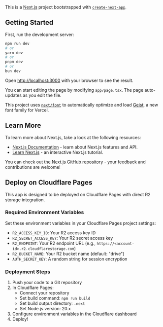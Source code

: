 This is a [Next.js](https://nextjs.org) project bootstrapped with [`create-next-app`](https://nextjs.org/docs/app/api-reference/cli/create-next-app).

## Getting Started

First, run the development server:

```bash
npm run dev
# or
yarn dev
# or
pnpm dev
# or
bun dev
```

Open [http://localhost:3000](http://localhost:3000) with your browser to see the result.

You can start editing the page by modifying `app/page.tsx`. The page auto-updates as you edit the file.

This project uses [`next/font`](https://nextjs.org/docs/app/building-your-application/optimizing/fonts) to automatically optimize and load [Geist](https://vercel.com/font), a new font family for Vercel.

## Learn More

To learn more about Next.js, take a look at the following resources:

- [Next.js Documentation](https://nextjs.org/docs) - learn about Next.js features and API.
- [Learn Next.js](https://nextjs.org/learn) - an interactive Next.js tutorial.

You can check out [the Next.js GitHub repository](https://github.com/vercel/next.js) - your feedback and contributions are welcome!

## Deploy on Cloudflare Pages

This app is designed to be deployed on Cloudflare Pages with direct R2 storage integration.

### Required Environment Variables

Set these environment variables in your Cloudflare Pages project settings:

- `R2_ACCESS_KEY_ID`: Your R2 access key ID
- `R2_SECRET_ACCESS_KEY`: Your R2 secret access key
- `R2_ENDPOINT`: Your R2 endpoint URL (e.g., `https://<account-id>.r2.cloudflarestorage.com`)
- `R2_BUCKET_NAME`: Your R2 bucket name (default: "drive")
- `AUTH_SECRET_KEY`: A random string for session encryption

### Deployment Steps

1. Push your code to a Git repository
2. In Cloudflare Pages:
   - Connect your repository
   - Set build command: `npm run build`
   - Set build output directory: `.next`
   - Set Node.js version: 20.x
3. Configure environment variables in the Cloudflare dashboard
4. Deploy!
